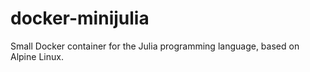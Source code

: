 # docker-minijulia
Small Docker container for the Julia programming language, based on Alpine Linux.

